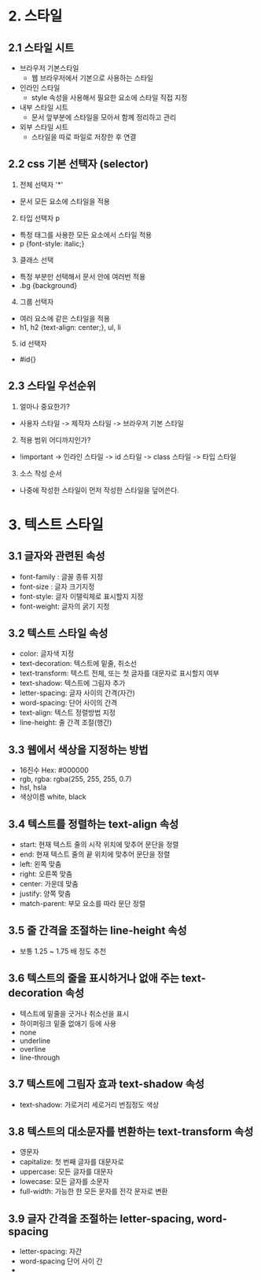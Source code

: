 # 2. 스타일

## 2.1 스타일 시트

- 브라우저 기본스타일
  - 웹 브라우저에서 기본으로 사용하는 스타일
- 인라인 스타일
  - style 속성을 사용해서 필요한 요소에 스타일 직접 지정
- 내부 스타일 시트
  - 문서 앞부분에 스타일을 모아서 함께 정리하고 관리
- 외부 스타일 시트
  - 스타일을 따로 파일로 저장한 후 연결

## 2.2 css 기본 선택자 (selector)

1. 전체 선택자 '\*'

- 문서 모든 요소에 스타일을 적용

2. 타입 선택자 p

- 특정 태그를 사용한 모든 요소에서 스타일 적용
- p {font-style: italic;}

3. 클래스 선택

- 특정 부분만 선택해서 문서 안에 여러번 적용
- .bg {background}

4. 그룹 선택자

- 여러 요소에 같은 스타일을 적용
- h1, h2 {text-align: center;}, ul, li

5. id 선택자

- #id{}

## 2.3 스타일 우선순위

1. 얼마나 중요한가?

- 사용자 스타일 -> 제작자 스타일 -> 브라우저 기본 스타일

2. 적용 범위 어디까지인가?

- !important -> 인라인 스타일 -> id 스타일 -> class 스타일 -> 타입 스타일

3. 소스 작성 순서

- 나중에 작성한 스타일이 먼저 작성한 스타일을 덮어쓴다.

# 3. 텍스트 스타일

## 3.1 글자와 관련된 속성

- font-family : 글꼴 종류 지정
- font-size : 글자 크기지정
- font-style: 글자 이탤릭체로 표시할지 지정
- font-weight: 글자의 굵기 지정

## 3.2 텍스트 스타일 속성

- color: 글자색 지정
- text-decoration: 텍스트에 밑줄, 취소선
- text-transform: 텍스트 전체, 또는 첫 글자를 대문자로 표시할지 여부
- text-shadow: 텍스트에 그림자 추가
- letter-spacing: 글자 사이의 간격(자간)
- word-spacing: 단어 사이의 간격
- text-align: 텍스트 정렬방법 지정
- line-height: 줄 간격 조절(행간)

## 3.3 웹에서 색상을 지정하는 방법

- 16진수 Hex: #000000
- rgb, rgba: rgba(255, 255, 255, 0.7)
- hsl, hsla
- 색상이름 white, black

## 3.4 텍스트를 정렬하는 text-align 속성

- start: 현재 텍스트 줄의 시작 위치에 맞추어 문단을 정렬
- end: 현재 텍스트 줄의 끝 위치에 맞추어 문단을 정렬
- left: 왼쪽 맞춤
- right: 오른쪽 맞춤
- center: 가운데 맞춤
- justify: 양쪽 맞춤
- match-parent: 부모 요소를 따라 문단 정렬

## 3.5 줄 간격을 조절하는 line-height 속성

- 보통 1.25 ~ 1.75 배 정도 추천

## 3.6 텍스트의 줄을 표시하거나 없애 주는 text-decoration 속성

- 텍스트에 밑줄을 긋거나 취소선을 표시
- 하이퍼링크 밑줄 없애기 등에 사용
- none
- underline
- overline
- line-through

## 3.7 텍스트에 그림자 효과 text-shadow 속성

- text-shadow: 가로거리 세로거리 번짐정도 색상

## 3.8 텍스트의 대소문자를 변환하는 text-transform 속성

- 영문자
- capitalize: 첫 번째 글자를 대문자로
- uppercase: 모든 글자를 대문자
- lowecase: 모든 글자를 소문자
- full-width: 가능한 한 모든 문자를 전각 문자로 변환

## 3.9 글자 간격을 조절하는 letter-spacing, word-spacing

- letter-spacing: 자간
- word-spacing 단어 사이 간
-
